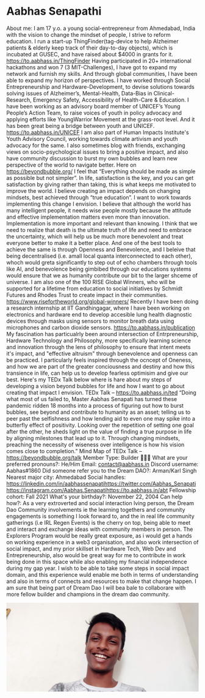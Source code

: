 # Aabhas Senapathi

About me: I am 17 y.o. a young social-entrepreneur from Ahmedabad, India with the vision to change the mindset of people, I strive to reform education.
I run a start-up ThingFinder(tag-device to help Alzheimer patients & elderly keep track of their day-to-day objects), which is incubated at GUSEC, and have raised about $4000 in grants for it.
https://to.aabhass.in/ThingFinder
Having participated in 20+ international hackathons and won 7 (3 MIT-Challenges), I have got to expand my network and furnish my skills. And through global communities, I have been able to expand my horizon of perspectives.
I have worked through Social Entrepreneurship and Hardware-Development, to devise solutions towards solving issues of Alzheimer’s, Mental-Health, Data-Bias in Clinical-Research, Emergency Safety, Accessibility of Health-Care & Education.
I have been working as an advisory board member of UNICEF’s Young People’s Action Team, to raise voices of youth in policy advocacy and applying efforts like YoungWarrior Movement at the grass-root level. And it has been great being a bridge between youth and UNICEF.
https://to.aabhass.in/UNICEF
I am also part of Human Impacts Institute's Youth Advisory Council, working towards climate artivism and youth advocacy for the same.
I also sometimes blog with friends, exchanging views on socio-psychological issues to bring a positive impact, and also have community discussion to burst my own bubbles and learn new perspective of the world to navigate better. Here on https://beyondbubble.org/
I feel that “Everything should be made as simple as possible but not simpler”. In life, satisfaction is the key, and you can get satisfaction by giving rather than taking, this is what keeps me motivated to improve the world.
I believe creating an impact depends on changing mindsets, best achieved through “true education”. I want to work towards implementing this change I envision. I believe that although the world has many intelligent people, it needs wise people mostly because the attitude and effective implementation matters even more than innovation. Implementation is more important and relevant than knowing. I think that we need to realize that death is the ultimate truth of life and need to embrace the uncertainty, which will help us be much more benevolent and treat everyone better to make it a better place. And one of the best tools to achieve the same is through Openness and Benevolence, and I beleive that being decentralised (i.e. amall local quanta interconnected to each other), whoch would greta significantly to step out of echo chambers through tools like AI, and benevolence being gimbibed through our educations systems would ensure that we as humanity contribute our bit to the larger shceme of universe.
I am also one of the 100 RISE Global Winners, who will be supported for a lifetime from education to social initiatives by Schmidt Futures and Rhodes Trust to create impact in their communities.
https://www.risefortheworld.org/global-winners/
Recently I have been doing a research internship at IIT Gandhingagar, where I have been working on electronics and hardware end to develop accesible lung health diagnostic devices through masks using sensors to monitor breath data using microphones and carbon dioxide sensors.
https://to.aabhass.in/publication
My fascination has particualrly been around intersection of Entrpreneurship, Hardware Technology and Philosophy, more specifically learning science and innovation through the lens of philosophy to ensure that intent meets it's impact, and "effective altruism" through benevolence and openness can be practiced. I particularly feels inspired through the ocncept of Oneness, and how we are part of the greater conciousness and destiny and how this transience in life, can help us to develop fearless optimisim and give our best.
Here's my TEDx Talk below where is hare about my steps of developing a vision beyond bubbles for life and how I want to go about creating that impact I envision.
TEDx Talk – https://to.aabhass.in/ted
“Doing what most of us failed to, Master Aabhas Senapati has turned these pandemic ridden 18 months into a process of figuring out how to burst bubbles, see beyond and contribute to humanity as an asset; telling us to peer past the selfishness and how lending aid to even one may spike into a butterfly effect of positivity. Looking over the repetition of setting one goal after the other, he sheds light on the value of finding a true purpose in life by aligning milestones that lead up to it. Through changing mindsets, preaching the necessity of wiseness over intelligence is how his vision comes close to completion.”
Mind Map of TEDx Talk – https://beyondbubble.org/talk
Member Type: Builder 👷🏾‍♀️
What are your preferred pronouns?: He/Him
Email: contact@aabhass.in
Discord username: Aabhas#1860
Did someone refer you to the Dream DAO?: Arman/Karl Singh
Nearest major city: Ahmedabad
Social handles: https://linkedin.com/in/aabhassenapatihttps://twitter.com/Aabhas_Senapatihttps://instagram.com/Aabhas.Senapatihttps://to.aabhass.in/abt
Fellowship cohort: Fall 2021
What's your birthday?: November 22, 2004
Can help how?: As a very extroverted and social interaction lving person, the Dream Dao Community involvements ie the learning togethers and community engagements is something I look forward to, and the in real life community gatherings (i.e IRL Regen Events) is the cherry on top, being able to meet and interact and exchange ideas with community members in person. The Explorers Program would be really great exposure, as i would get a hands on working experience in a web3 organisation, and also work intersection of social impact, and my prior skillset in Hardware Tech, Web Dev and Entrepreneurship, also would be great way for me to contribute in work being done in this space while also enabling my financial independence during my gap year. I wish to be able to take some steps in social impact domain, and this experience wuld enable me both in terms of understanding and also in terms of connects and resources to make that change happen. I am sure that being part of Dream Dao I will bea bale to collaborare with more fellow builder and champions in the dream dao community.

![IMG_20210728_172135.jpg](Aabhas%20Senapathi%20d796b62d284041b6834668972c5251af/IMG_20210728_172135.jpg)